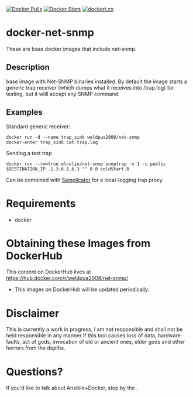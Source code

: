 [![Docker Pulls](https://img.shields.io/docker/pulls/weldpua2008/net-snmp.svg)](https://hub.docker.com/r/weldpua2008/net-snmp/)
[![Docker Stars](https://img.shields.io/docker/stars/weldpua2008/net-snmp.svg)](https://hub.docker.com/r/weldpua2008/net-snmp/)
[![dockeri.co](http://dockeri.co/image/weldpua2008/net-snmp)](https://hub.docker.com/r/weldpua2008/net-snmp/)


docker-net-snmp
===================
These are base docker images that include net-snmp.  

## Description
base image with Net-SNMP binaries installed. By default the image starts a generic trap receiver (which dumps what it receives into /trap.log) for testing, but it willl accept any SNMP command.

## Examples
Standard generic receiver:

    docker run -d --name trap_sink weldpua2008/net-snmp
    docker-enter trap_sink cat trap.log

Sending a test trap

    docker run --rm=true elcolio/net-snmp snmptrap -v 1 -c public $DESTINATION_IP .1.3.6.1.6.3 "" 0 0 coldStart.0

Can be combined with [Samplicator][1] for a local-logging trap proxy.


  

Requirements
=====================================

* docker

Obtaining these Images from DockerHub
=====================================

This content on DockerHub lives at https://hub.docker.com/r/weldpua2008/net-snmp/

* This images on DockerHub will be updated periodically.

Disclaimer
=============================

This is currently a work in progress, I am not responsible and shall not
be held responsible in any manner if this tool causes loss of data, hardware
faults, act of gods, invocation of old or ancient ones, elder gods and other
horrors from the depths.

Questions?
==========

If you'd like to talk about Ansible+Docker, stop by the .


  [1]: https://registry.hub.docker.com/u/weldpua2008/samplicator/